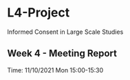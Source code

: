 # L4-Project
Informed Consent in Large Scale Studies
##  Week 4 - Meeting Report
Time: 11/10/2021 Mon 15:00-15:30
